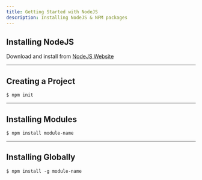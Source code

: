 ```yaml
---
title: Getting Started with NodeJS
description: Installing NodeJS & NPM packages
---
```


## Installing NodeJS

Download and install from [NodeJS Website](https://nodejs.org)

---

## Creating a Project

```console
$ npm init
```

---

## Installing Modules

```console
$ npm install module-name
```

---

## Installing Globally

```console
$ npm install -g module-name
```

